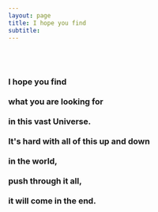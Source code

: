 ```yaml
---
layout: page
title: I hope you find
subtitle:
---
```


<br><br>

<h3 style="text-align: left;">
I hope you find
<br><br>
what you are looking for
<br><br>
in this vast Universe.
<br><br>
It's hard with all of this up and down
<br><br>
in the world,
<br><br>
push through it all,
<br><br>
it will come in the end.
<br><br>
</h3>
<br><br>
